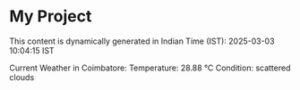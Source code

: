 # My Project

This content is dynamically generated in Indian Time (IST): 2025-03-03 10:04:15 IST


Current Weather in Coimbatore:
Temperature: 28.88 °C
Condition: scattered clouds
